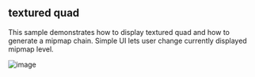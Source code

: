 ## textured quad

This sample demonstrates how to display textured quad and how to generate a mipmap chain. Simple UI lets user change currently displayed mipmap level.

![image](screenshot.png)
